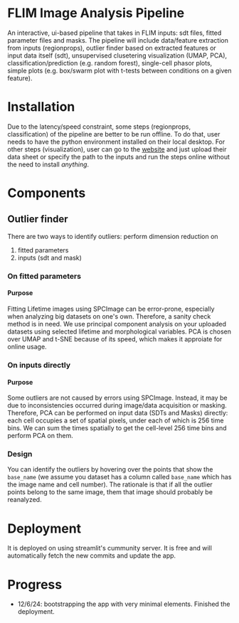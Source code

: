 # FLIM Image Analysis Pipeline
An interactive, ui-based pipeline that takes in FLIM inputs: sdt files, fitted parameter files and masks. The pipeline will include data/feature extraction from inputs (regionprops), outlier finder based on extracted features or input data itself (sdt), unsupervised clusetering visualization (UMAP, PCA), classification/prediction (e.g. random forest), single-cell phasor plots, simple plots (e.g. box/swarm plot with t-tests between conditions on a given feature). 

# Installation
Due to the latency/speed constraint, some steps (regionprops, classification) of the pipeline are better to be run offline. To do that, user needs to have the python environment installed on their local desktop. For other steps (visualization), user can go to the [website](#Deployment) and just upload their data sheet or specify the path to the inputs and run the steps online without the need to install *anything*. 

# Components
## Outlier finder
There are two ways to identify outliers: perform dimension reduction on
1. fitted parameters
2. inputs (sdt and mask)
### On fitted parameters 
#### Purpose
Fitting Lifetime images using SPCImage can be error-prone, especially when analyzing big datasets on one's own. 
Therefore, a sanity check method is in need. We use principal component analysis on your uploaded datasets using selected lifetime and morphological variables. PCA is chosen over UMAP and t-SNE because of its speed, which makes it approiate for online usage. 

### On inputs directly
#### Purpose
Some outliers are not caused by errors using SPCImage. Instead, it may be due to inconsistencies occurred during image/data acquisition or masking. Therefore, PCA can be performed on input data (SDTs and Masks) directly: each cell occupies a set of spatial pixels, under each of which is 256 time bins. We can sum the times spatially to get the cell-level 256 time bins and perform PCA on them. 

### Design 
You can identify the outliers by hovering over the points that show the `base_name` (we assume you dataset has a column called `base_name` which has the image name and cell number). The rationale is that if all the outlier points belong to the same image, them that image should probably be reanalyzed. 


# Deployment 
It is deployed on using streamlit's cummunity server. It is free and will automatically fetch the new commits and update the app. 

# Progress
- 12/6/24: bootstrapping the app with very minimal elements. Finished the deployment. 
